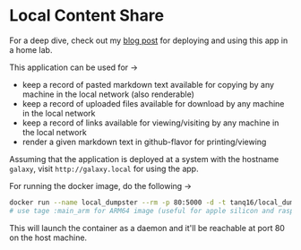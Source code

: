 # Local Content Share

For a deep dive, check out my [blog post](https://blog.tanishq.page/posts/homelab-local-dumpster/) for deploying and using this app in a home lab.

This application can be used for &rarr;

- keep a record of pasted markdown text available for copying by any machine in the local network (also renderable)
- keep a record of uploaded files available for download by any machine in the local network
- keep a record of links available for viewing/visiting by any machine in the local network
- render a given markdown text in github-flavor for printing/viewing

Assuming that the application is deployed at a system with the hostname `galaxy`, visit `http://galaxy.local` for using the app.

For running the docker image, do the following &rarr;

```bash
docker run --name local_dumpster --rm -p 80:5000 -d -t tanq16/local_dumpster:main
# use tage :main_arm for ARM64 image (useful for apple silicon and raspberry pi)
```

This will launch the container as a daemon and it'll be reachable at port 80 on the host machine.
